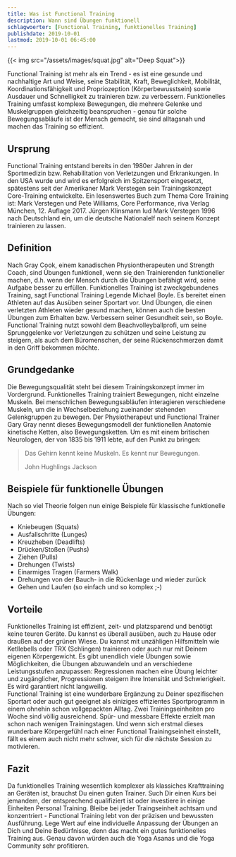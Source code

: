 ```yaml
---
title: Was ist Functional Training
description: Wann sind Übungen funktionell
schlagwoerter: [Functional Training, funktionelles Training]
publishdate: 2019-10-01
lastmod: 2019-10-01 06:45:00
---
```


{{< img src="/assets/images/squat.jpg" alt="Deep Squat">}}

Functional Training ist mehr als ein Trend - es ist eine gesunde und nachhaltige Art und Weise, seine Stabilität, Kraft, Beweglichkeit, Mobilität, Koordinationsfähigkeit und Propriozeption (Körperbewusstsein) sowie Ausdauer und Schnelligkeit zu trainieren bzw. zu verbessern. Funktionelles Training umfasst komplexe Bewegungen, die mehrere Gelenke und Muskelgruppen gleichzeitig beanspruchen - genau für solche Bewegungsabläufe ist der Mensch gemacht, sie sind alltagsnah und machen das Training so effizient.

## Ursprung

Functional Training entstand bereits in den 1980er Jahren in der Sportmedizin bzw. Rehabilitation von Verletzungen und Erkrankungen. In den USA wurde und wird es erfolgreich im Spitzensport eingesetzt, spätestens seit der Amerikaner Mark Verstegen sein Trainingskonzept Core-Training entwickelte. Ein lesenswertes Buch zum Thema Core Training ist: Mark Verstegen und Pete Williams, Core Performance, riva Verlag München, 12. Auflage 2017. Jürgen Klinsmann lud Mark Verstegen 1996 nach Deutschland ein, um die deutsche Nationalelf nach seinem Konzept trainieren zu lassen.


## Definition

Nach Gray Cook, einem kanadischen Physiontherapeuten und Strength Coach, sind Übungen funktionell, wenn sie den Trainierenden funktioneller machen, d.h. wenn der Mensch durch die Übungen befähigt wird, seine Aufgabe besser zu erfüllen. Funktionelles Training ist zweckgebundenes Training, sagt Functional Training Legende Michael Boyle. Es bereitet einen Athleten auf das Ausüben seiner Sportart vor. Und Übungen, die einen verletzten Athleten wieder gesund machen, können auch die besten Übungen zum Erhalten bzw. Verbessern seiner Gesundheit sein, so Boyle. Functional Training nutzt sowohl dem Beachvolleyballprofi, um seine Sprunggelenke vor Verletzungen zu schützen und seine Leistung zu steigern, als auch dem Büromenschen, der seine Rückenschmerzen damit in den Griff bekommen möchte. 

## Grundgedanke  

Die Bewegungsqualität steht bei diesem Trainingskonzept immer im Vordergrund. Funktionelles Training trainiert Bewegungen, nicht einzelne Muskeln. Bei menschlichen Bewegungsabläufen interagieren verschiedene Muskeln, um die in Wechselbeziehung zueinander stehenden Gelenkgruppen zu bewegen. Der Physiotherapeut und Functional Trainer Gary Gray nennt dieses Bewegungsmodell der funktionellen Anatomie kinetische Ketten, also Bewegungsketten. Um es mit einem britischen Neurologen, der von 1835 bis 1911 lebte, auf den Punkt zu bringen:

> Das Gehirn kennt keine Muskeln. Es kennt nur Bewegungen.
>
> John Hughlings Jackson



## Beispiele für funktionelle Übungen

Nach so viel Theorie folgen nun einige Beispiele für klassische funktionelle Übungen:  

-  Kniebeugen (Squats)
- Ausfallschritte (Lunges)
- Kreuzheben (Deadlifts)
- Drücken/Stoßen (Pushs)
- Ziehen (Pulls)
- Drehungen (Twists)
- Einarmiges Tragen (Farmers Walk)
- Drehungen von der Bauch- in die Rückenlage und wieder zurück
- Gehen und Laufen (so einfach und so komplex ;-)


## Vorteile

Funktionelles Training ist effizient, zeit- und platzsparend und benötigt keine teuren Geräte. Du kannst es überall ausüben, auch zu Hause oder draußen auf der grünen Wiese. Du kannst mit unzähligen Hilfsmitteln wie Ketllebells oder TRX (Schlingen) trainieren oder auch nur mit Deinem eigenen Körpergewicht. Es gibt unendlich viele Übungen sowie Möglichkeiten, die Übungen abzuwandeln und an verschiedene Leistungsstufen anzupassen: Regressionen machen eine Übung leichter und zugänglicher, Progressionen steigern ihre Intensität und Schwierigkeit. Es wird garantiert nicht langweilig.       
Functional Training ist eine wunderbare Ergänzung zu Deiner spezifischen Sportart oder auch gut geeignet als einiziges effizientes Sportprogramm in einem ohnehin schon vollgepackten Alltag. Zwei Trainingseinheiten pro Woche sind völlig ausreichend. Spür- und messbare Effekte erzielt man schon nach wenigen Trainingstagen. Und wenn sich erstmal dieses wunderbare Körpergefühl nach einer Functional Trainingseinheit einstellt, fällt es einem auch nicht mehr schwer, sich für die nächste Session zu motivieren.


## Fazit

Da funktionelles Training wesentlich komplexer als klassiches Krafttraining an Geräten ist, brauchst Du einen guten Trainer. Such Dir einen Kurs bei jemandem, der entsprechend qualifiziert ist oder investiere in einige Einheiten Personal Training. Bleibe bei jeder Traingseinheit achtsam und konzentriert - Functional Training lebt von der präzisen und bewussten Ausführung. Lege Wert auf eine individuelle Anpassung der Übungen an Dich und Deine Bedürfnisse, denn das macht ein gutes funktionelles Training aus. Genau davon würden auch die Yoga Asanas und die Yoga Community sehr profitieren.